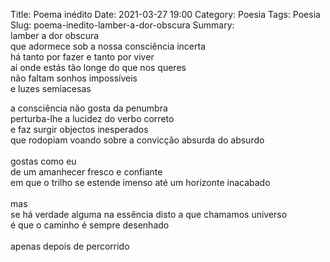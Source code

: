 Title: Poema inédito 
Date: 2021-03-27 19:00
Category: Poesia
Tags: Poesia
Slug: poema-inedito-lamber-a-dor-obscura
Summary: <br>lamber a dor obscura<br>que adormece sob a nossa consciência incerta<br>há tanto por fazer e tanto por viver<br>aí onde estás tão longe do que nos queres<br>não faltam sonhos impossíveis<br>e luzes semiacesas

a consciência não gosta da penumbra
<br>perturba-lhe a lucidez do verbo correto
<br>e faz surgir objectos inesperados
<br>que rodopiam voando sobre a convicção absurda do absurdo
<br>
<br>gostas como eu
<br>de um amanhecer fresco e confiante
<br>em que o trilho se estende imenso até um horizonte inacabado
<br>
<br>mas
<br>se há verdade alguma na essência disto a que chamamos universo
<br>é que o caminho é sempre desenhado
<br>
<br>apenas depois de percorrido
<br>
<br>
<br>
<br>
